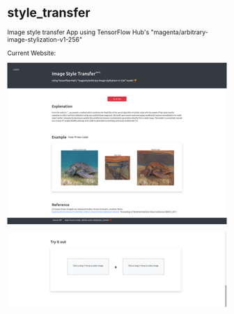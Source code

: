 # style_transfer

Image style transfer App using TensorFlow Hub's "magenta/arbitrary-image-stylization-v1-256"

Current Website:

![website image](images/style_transfer_website_capture.png)

![tryitout image](images/style_transfer_tryitout.png)

